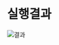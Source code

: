 # 실행결과

![결과](https://user-images.githubusercontent.com/70312248/178118612-d865a824-5ea8-4c07-95d4-c0adefe66b0e.gif)
